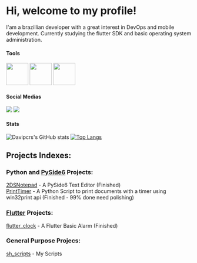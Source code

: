 # Hi, welcome to my profile!

I'am a brazillian developer with a great interest in DevOps and mobile development.
Currently studying the flutter SDK and basic operating system administration.  

#### Tools

<img src="https://storage.googleapis.com/cms-storage-bucket/847ae81f5430402216fd.svg" width="60" height="60"/>                <img src="https://cdn.jsdelivr.net/gh/devicons/devicon/icons/java/java-original-wordmark.svg" width="60" height="60"/>     <img src="https://cdn.jsdelivr.net/gh/devicons/devicon/icons/python/python-original-wordmark.svg" width="60" height="60"/>

#### Social Medias
<div>
<a href="https://instagram.com/davi_pernalonga30" target="_blank"><img src="https://img.shields.io/badge/-Instagram-%23E4405F?style=for-the-badge&logo=instagram&logoColor=white" target="_blank"></a>  
<a href="https://www.youtube.com/UCtPPga5eT5hARdNkUu4aR_Q" target="_blank"><img src="https://img.shields.io/badge/YouTube-FF0000?style=for-the-badge&logo=youtube&logoColor=white" target="_blank"></a>
</div>

#### Stats  
![Davipcrs's GitHub stats](https://github-readme-stats.vercel.app/api?username=Davipcrs&count_private=true&theme=dracula&include_all_commits=true)
[![Top Langs](https://github-readme-stats.vercel.app/api/top-langs/?username=Davipcrs&layout=compact&theme=dracula)](https://github.com/anuraghazra/github-readme-stats)  


## Projects Indexes:

### Python and [PySide6](https://www.qt.io/qt-for-python) Projects:
[2DSNotepad](https://github.com/Davipcrs/2DpsNotes) - A PySide6 Text Editor (Finished)  
[PrintTimer](https://github.com/Davipcrs/PrintTimerPDF) - A Python Script to print documents with a timer using win32print api (Finished - 99% done need polishing)

### [Flutter](https://flutter.dev/) Projects:
[flutter_clock](https://github.com/Davipcrs/flutter_clock) - A Flutter Basic Alarm (Finished)

### General Purpose Projecs:
[sh_scripts](https://github.com/Davipcrs/sh-scripts) - My Scripts
